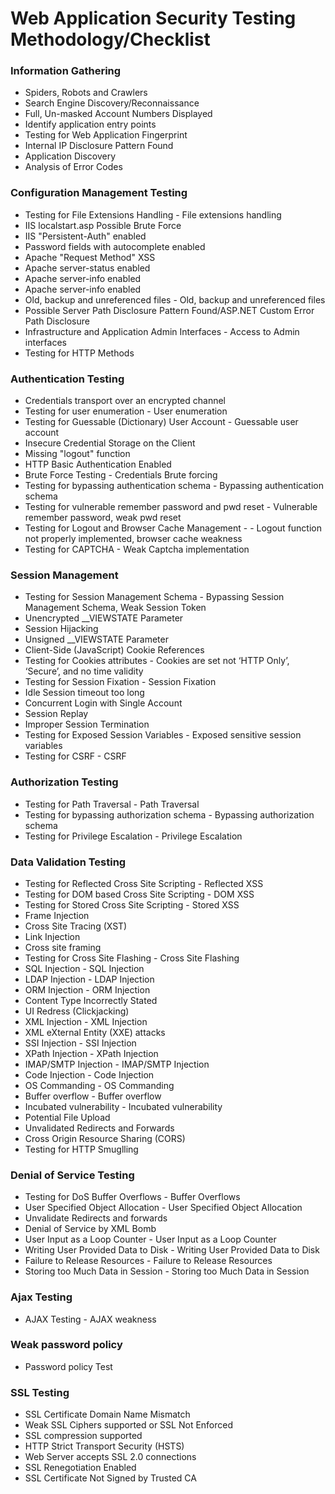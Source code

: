 # Web Application Security Testing Methodology/Checklist

### Information Gathering
+ Spiders, Robots and Crawlers
+ Search Engine Discovery/Reconnaissance
+ Full, Un-masked Account Numbers Displayed
+ Identify application entry points
+ Testing for Web Application Fingerprint
+ Internal IP Disclosure Pattern Found
+ Application Discovery
+ Analysis of Error Codes

### Configuration Management Testing
+ Testing for File Extensions Handling - File extensions handling
+ IIS localstart.asp Possible Brute Force
+ IIS "Persistent-Auth" enabled
+ Password fields with autocomplete enabled
+ Apache "Request Method" XSS
+ Apache server-status enabled
+ Apache server-info enabled
+ Apache server-info enabled
+ Old, backup and unreferenced files - Old, backup and unreferenced files
+ Possible Server Path Disclosure Pattern Found/ASP.NET Custom Error Path Disclosure
+ Infrastructure and Application Admin Interfaces - Access to Admin interfaces
+ Testing for HTTP Methods

### Authentication Testing
+ Credentials transport over an encrypted channel
+ Testing for user enumeration - User enumeration
+ Testing for Guessable (Dictionary) User Account - Guessable user account
+ Insecure Credential Storage on the Client
+ Missing "logout" function
+ HTTP Basic Authentication Enabled
+ Brute Force Testing - Credentials Brute forcing
+ Testing for bypassing authentication schema - Bypassing authentication schema
+ Testing for vulnerable remember password and pwd reset - Vulnerable remember password, weak pwd reset
+ Testing for Logout and Browser Cache Management - - Logout function not properly implemented, browser cache weakness
+ Testing for CAPTCHA - Weak Captcha implementation

### Session Management

+ Testing for Session Management Schema - Bypassing Session Management Schema, Weak Session Token
+ Unencrypted __VIEWSTATE Parameter
+ Session Hijacking
+ Unsigned __VIEWSTATE Parameter
+ Client-Side (JavaScript) Cookie References
+ Testing for Cookies attributes - Cookies are set not ‘HTTP Only’, ‘Secure’, and no time validity
+ Testing for Session Fixation - Session Fixation
+ Idle Session timeout too long
+ Concurrent Login with Single Account
+ Session Replay
+ Improper Session Termination
+ Testing for Exposed Session Variables - Exposed sensitive session variables
+ Testing for CSRF - CSRF

### Authorization Testing
+ Testing for Path Traversal - Path Traversal
+ Testing for bypassing authorization schema - Bypassing authorization schema
+ Testing for Privilege Escalation - Privilege Escalation

### Data Validation Testing
+ Testing for Reflected Cross Site Scripting - Reflected XSS
+ Testing for DOM based Cross Site Scripting - DOM XSS
+ Testing for Stored Cross Site Scripting - Stored XSS
+ Frame Injection
+ Cross Site Tracing (XST)
+ Link Injection
+ Cross site framing
+ Testing for Cross Site Flashing - Cross Site Flashing
+ SQL Injection - SQL Injection
+ LDAP Injection - LDAP Injection
+ ORM Injection - ORM Injection
+ Content Type Incorrectly Stated
+ UI Redress (Clickjacking)
+ XML Injection - XML Injection
+ XML eXternal Entity (XXE) attacks
+ SSI Injection - SSI Injection
+ XPath Injection - XPath Injection
+ IMAP/SMTP Injection - IMAP/SMTP Injection
+ Code Injection - Code Injection
+ OS Commanding - OS Commanding
+ Buffer overflow - Buffer overflow
+ Incubated vulnerability - Incubated vulnerability
+ Potential File Upload
+ Unvalidated Redirects and Forwards
+ Cross Origin Resource Sharing (CORS)
+ Testing for HTTP Smuglling

### Denial  of Service Testing
+ Testing for DoS Buffer Overflows - Buffer Overflows
+ User Specified Object Allocation - User Specified Object Allocation
+ Unvalidate Redirects and forwards
+ Denial of Service by XML Bomb
+ User Input as a Loop Counter - User Input as a Loop Counter
+ Writing User Provided Data to Disk - Writing User Provided Data to Disk
+ Failure to Release Resources - Failure to Release Resources
+ Storing too Much Data in Session - Storing too Much Data in Session

### Ajax Testing
+ AJAX Testing - AJAX weakness

### Weak password policy
+ Password policy Test

### SSL Testing
+ SSL Certificate Domain Name Mismatch
+ Weak SSL Ciphers supported or SSL Not Enforced
+ SSL compression supported
+ HTTP Strict Transport Security (HSTS)
+ Web Server accepts SSL 2.0 connections
+ SSL Renegotiation Enabled
+ SSL Certificate Not Signed by Trusted CA


























